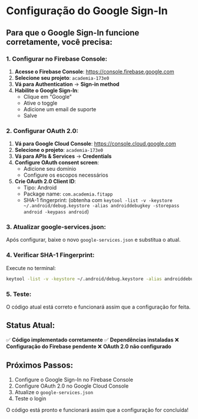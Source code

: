 # Configuração do Google Sign-In

## Para que o Google Sign-In funcione corretamente, você precisa:

### 1. Configurar no Firebase Console:

1. **Acesse o Firebase Console**: https://console.firebase.google.com
2. **Selecione seu projeto**: `academia-173e0`
3. **Vá para Authentication** → **Sign-in method**
4. **Habilite o Google Sign-In**:
   - Clique em "Google"
   - Ative o toggle
   - Adicione um email de suporte
   - Salve

### 2. Configurar OAuth 2.0:

1. **Vá para Google Cloud Console**: https://console.cloud.google.com
2. **Selecione o projeto**: `academia-173e0`
3. **Vá para APIs & Services** → **Credentials**
4. **Configure OAuth consent screen**:
   - Adicione seu domínio
   - Configure os escopos necessários
5. **Crie OAuth 2.0 Client ID**:
   - Tipo: Android
   - Package name: `com.academia.fitapp`
   - SHA-1 fingerprint: (obtenha com `keytool -list -v -keystore ~/.android/debug.keystore -alias androiddebugkey -storepass android -keypass android`)

### 3. Atualizar google-services.json:

Após configurar, baixe o novo `google-services.json` e substitua o atual.

### 4. Verificar SHA-1 Fingerprint:

Execute no terminal:
```bash
keytool -list -v -keystore ~/.android/debug.keystore -alias androiddebugkey -storepass android -keypass android
```

### 5. Teste:

O código atual está correto e funcionará assim que a configuração for feita.

## Status Atual:

✅ **Código implementado corretamente**
✅ **Dependências instaladas**
❌ **Configuração do Firebase pendente**
❌ **OAuth 2.0 não configurado**

## Próximos Passos:

1. Configure o Google Sign-In no Firebase Console
2. Configure OAuth 2.0 no Google Cloud Console
3. Atualize o `google-services.json`
4. Teste o login

O código está pronto e funcionará assim que a configuração for concluída! 
